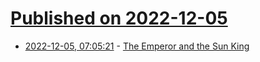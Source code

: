 # [Published on 2022-12-05](index.md)

* [2022-12-05, 07:05:21](https://news.ycombinator.com/item?id=33862439) - [The Emperor and the Sun King](https://blogs.bl.uk/digitisedmanuscripts/2022/12/the-sun-king.html)
